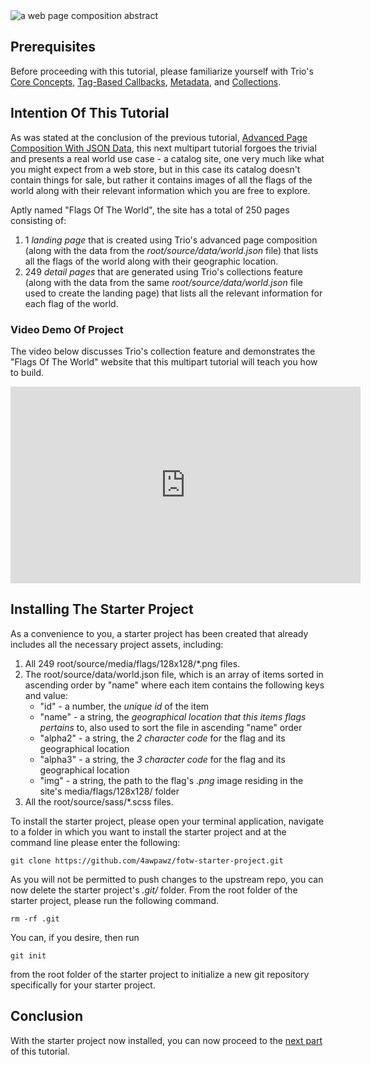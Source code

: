 <!--
template: tutorialpage
title: "Advanced Page Composition And Collections: Part 1) Tutorial Introduction And Starter Project Setup"
appendToTarget: true
category: tutorials
tag: tutorial
articleTitle: "Advanced Page Composition And Collections: Part 1) Tutorial Introduction And Starter Project Setup"
activeHeaderItem: 3
socialMediaMetaTags:
- "<meta name=\"twitter:card\" content=\"summary_large_image\">"
- "<meta name=\"twitter:site\" content=\"@gettriossg\">"
- "<meta name=\"twitter:creator\" content=\"@jefftschwartz\">"
- "<meta property=\"og:type\" content=\"article\">"
- "<meta property=\"og:url\" content=\"https://gettriossg.com/blog/tutorials/2020/12/12/page-composition-tut-04/\">"
- "<meta property=\"og:title\" content=\"Advanced Page Composition And Collections: Part 1) Tutorial Introduction And Starter Project Setup\">"
- "<meta property=\"og:description\" content=\"In this multipart tutorial you will learn how to use Trio's advanced page composition along with its collections feature to create a catalog of the flags of the world website.\">"
- "<meta property=\"og:image\" content=\"https://gettriossg.com/media/composite.png\">"
-->

<img data-trio-link src="/media/composite.png" alt="a web page composition abstract">

<!-- end -->

## Prerequisites

Before proceeding with this tutorial, please familiarize yourself with Trio's <a data-trio-link href="/docs/v4/coreconcepts/">Core Concepts</a>, <a data-trio-link href="/docs/v4/tagbasedcallbacks/"> Tag-Based Callbacks</a>, <a data-trio-link href="/docs/v4/metadata/">Metadata</a>, and <a data-trio-link href="/docs/v4/collections/">Collections</a>.

## Intention Of This Tutorial

As was stated at the conclusion of the previous tutorial, <a data-trio-link href="/blog/tutorials/2020/12/11/page-composition-tut-03/">Advanced Page Composition With JSON Data</a>, this next multipart tutorial forgoes the trivial and presents a real world use case - a catalog site, one very much like what you might expect from a web store, but in this case its catalog doesn't contain things for sale, but rather it contains images of all the flags of the world along with their relevant information which you are free to explore.

Aptly named "Flags Of The World", the site has a total of 250 pages consisting of:

1. 1 _landing page_ that is created using Trio's advanced page composition (along with the data from the _root/source/data/world.json_ file) that lists all the flags of the world along with their geographic location.
1. 249 _detail pages_ that are generated using Trio's collections feature (along with the data from the same _root/source/data/world.json_ file used to create the landing page) that lists all the relevant information for each flag of the world.

###  Video Demo Of Project

The video below discusses Trio's collection feature and demonstrates the "Flags Of The World" website that this multipart tutorial will teach you how to build.

<div class="video-container"><iframe width="560" height="315" src="https://www.youtube.com/embed/E-I9aeiU-xE" frameborder="0" allow="accelerometer; autoplay; clipboard-write; encrypted-media; gyroscope; picture-in-picture" allowfullscreen></iframe></div>

## Installing The Starter Project

As a convenience to you, a starter project has been created that already includes all the necessary project assets, including:

1. All 249 root/source/media/flags/128x128/*.png files.
1. The root/source/data/world.json file, which is an array of items sorted in ascending order by "name" where each item contains the following keys and value:
    * "id" - a number, the _unique id_ of the item
    * "name" -  a string, the _geographical location that this items flags pertains_ to, also used to sort the file in ascending "name"  order
    * "alpha2" - a string, the _2 character code_ for the flag and its geographical location
    * "alpha3" - a string, the _3 character code_ for the flag and its geographical location
    * "img" - a string, the path to the flag's _.png_ image residing in the site's media/flags/128x128/ folder
1. All the root/source/sass/*.scss files.

To install the starter project, please open your terminal application, navigate to a folder in which you want to install the starter project and at the command line please enter the following:

```console
git clone https://github.com/4awpawz/fotw-starter-project.git
```

As you will not be permitted to push changes to the upstream repo, you can now delete the starter project's _.git/_ folder. From the root folder of the starter project, please run the following command.

```console
rm -rf .git
```

You can, if you desire, then run

```console
git init
```

from the root folder of the starter project to initialize a new git repository specifically for your starter project.

## Conclusion

With the starter project now installed, you can now proceed to the <a href="">next part</a> of this tutorial.
